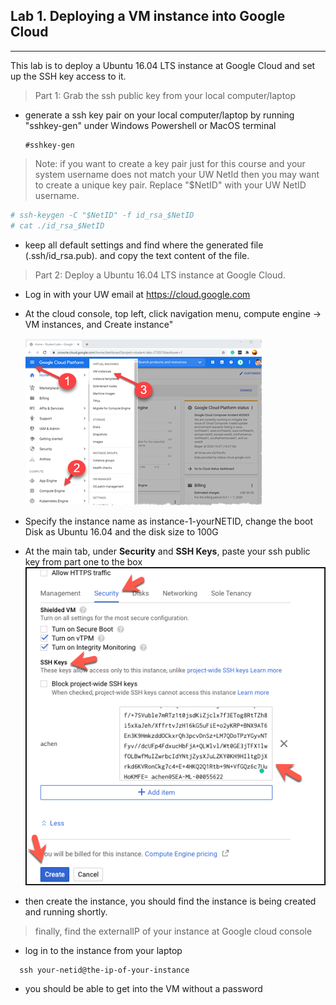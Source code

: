 ## Lab 1. Deploying a VM instance into Google Cloud
____

This lab is to deploy a Ubuntu 16.04 LTS instance at Google Cloud and set up the SSH key access to it.

>Part 1: Grab the ssh public key from your local computer/laptop

* generate a ssh key pair on your local computer/laptop by running "sshkey-gen" under Windows Powershell or MacOS terminal
  
  ```
  #sshkey-gen
  ```
> Note: if you want to create a key pair just for this course and your system username does not match your UW NetId then you may want to create a unique key pair. Replace "$NetID" with your UW NetID username.

```bash
# ssh-keygen -C "$NetID" -f id_rsa_$NetID
# cat ./id_rsa_$NetID
```

* keep all default settings and find where the generated file (.ssh/id_rsa.pub). and copy the text content of the file.


> Part 2: Deploy a Ubuntu 16.04 LTS instance at Google Cloud.


* Log in with your UW email at https://cloud.google.com

* At the cloud console, top left, click navigation menu, compute engine -> VM instances, and Create instance"

  ![Create a VM](https://github.com/alexchenuw/devopslabs/blob/main/Lab-1/lab1-1.png)

* Specify the instance name as instance-1-yourNETID, change the boot Disk as Ubuntu 16.04 and the disk size to 100G

* At the main tab, under **Security** and **SSH Keys**, paste your ssh public key from part one to the box
![add ssh key](https://github.com/alexchenuw/devopslabs/blob/main/Lab-1/ssh-gcp-key.png)

* then create the instance, you should find the instance is being created and running shortly.

> finally, find the externalIP of your instance at Google cloud console

* log in to the instance from your laptop

```
  ssh your-netid@the-ip-of-your-instance
```
* you should be able to get into the VM without a password
